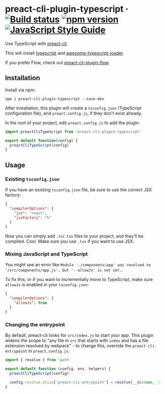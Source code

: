 # preact-cli-plugin-typescript &middot; [![Build status](https://img.shields.io/travis/wub/preact-cli-plugin-typescript/master.svg?label=build&maxAge=43200)](https://travis-ci.org/wub/preact-cli-plugin-typescript) [![npm version](https://img.shields.io/npm/v/preact-cli-plugin-typescript.svg)](https://www.npmjs.com/package/preact-cli-plugin-typescript) [![JavaScript Style Guide](https://img.shields.io/badge/code_style-standard-brightgreen.svg)](https://standardjs.com)

Use TypeScript with [preact-cli](https://github.com/developit/preact-cli).

This will install [typescript](https://github.com/Microsoft/TypeScript)
and [awesome-typescript-loader](https://github.com/s-panferov/awesome-typescript-loader).

If you prefer Flow, check out [preact-cli-plugin-flow](https://github.com/SaraVieira/preact-cli-plugin-flow).

## Installation

Install via npm:

```shell
npm i preact-cli-plugin-typescript --save-dev
```

After installation, this plugin will create a `tsconfig.json` (TypeScript 
configuration file), and `preact.config.js`, if they don't exist already.

In the root of your project, edit `preact.config.js` to add the plugin:

```js
import preactCliTypeScript from 'preact-cli-plugin-typescript'

export default function(config) {
  preactCliTypeScript(config)
}
```

## Usage

### Existing `tsconfig.json`

If you have an existing `tsconfig.json` file, be sure to use the correct
JSX factory:

```json
{
  "compilerOptions": {
    "jsx": "react",
    "jsxFactory": "h"
  }
}
```

Now you can simply add `.ts`/`.tsx` files to your project, and they'll
be compiled. Cool. Make sure you use `.tsx` if you want to use JSX.

### Mixing JavaScript and TypeScript

You might see an error like
`Module './components/app' was resolved to '/src/components/app.js', but '--allowJs' is not set.`.

To fix this, or if you want to incrementally move to TypeScript, make sure
`allowJs` is enabled in your `tsconfig.json`:

```json
{
  "compilerOptions": {
    "allowJs": true
  }
}
```

### Changing the entrypoint

By default, preact-cli looks for `src/index.js` to start your app. This plugin
widens the scope to "any file in `src` that starts with `index` and has
a file extension resolved by webpack" - to change this,
override the `preact-cli-entrypoint` in `preact.config.js`:

```js
import { resolve } from 'path'

export default function (config, env, helpers) {
  preactCliTypeScript(config)

  config.resolve.alias['preact-cli-entrypoint'] = resolve(__dirname, 'src', 'foo-file.foo-extension')
}

```
